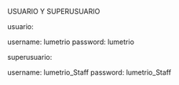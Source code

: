 USUARIO Y SUPERUSUARIO

usuario:

username: lumetrio
password: lumetrio

superusuario:

username: lumetrio_Staff
password: lumetrio_Staff
